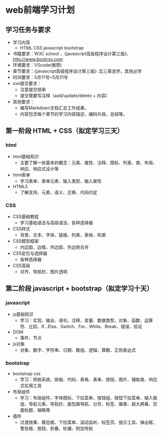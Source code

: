 # web前端学习计划

## 学习任务与要求

* 学习内容
  * HTML CSS javascript bootstrap
* 书籍要求：W3C school 、《javascript高级程序设计第三版》、http://www.bootcss.com
* 环境要求：VScode(推荐)
* 章节要求：《javascript高级程序设计第三版》后三章选学，其他必学
* 时间要求：5月17号~5月31号
* svn提交要求：
  * 注意提交频率
  * 提交需要写注释（add/update/delete + 内容）
* 其他要求：
  * 编写Markdown文档汇总工作成果。
  * 内容包含每个章节的学习内容描述，编码片段，总结等。

## 第一阶段 HTML + CSS（拟定学习三天）

### html

* html基础知识
  * 主要了解一些基本的概念：元素、属性、注释、图标、列表、类、布局、响应、响应式设计等
* html表单
  * 学习表单、表单元素、输入类型、输入属性
* HTML5
  * 了解支持、元素、语义、迁移、代码约定

### CSS

* CSS基础教程
  * 学习基础语法与高级语法、各种选择器
* CSS样式
  * 背景、文本、字体、链接、列表、表格、轮廓
* CSS模型框架
  * 内边距、边框、外边距、外边矩合并
* CSS定位与选择器
  * 各种选择器
* CSS高级
  * 对齐、导航栏、图片透明 

## 第二阶段 javascript + bootstrap（拟定学习十天）

### javascript

* js基础知识
  * 学习：实现、输出、语句、注释、变量、数据类型、对象、函数、运算符、比较、If...Else、Switch、For、While、Break、错误、验证
* DOM
  * 事件、节点
* js对象
  * 对象、数字、字符串、日期、数组、逻辑、算数、正则表达式

### bootstrap

* bootstrap css
  * 学习：网格系统、排版、代码、表格、表单、按钮、图片、辅助类、响应式实用工具
* 布局组件
  * 学习：布局组件、字体图标、下拉菜单、按钮组、按钮下拉菜单、输入框组、导航元素、导航栏、面包屑导航、分页、标签、徽章、超大屏幕、页面标题、缩略等
* 插件
  * 过渡效果、模态框、下拉菜单、滚动监听、标签页、提示工具、弹出框、警告框、按钮、折叠、轮播、附加导航